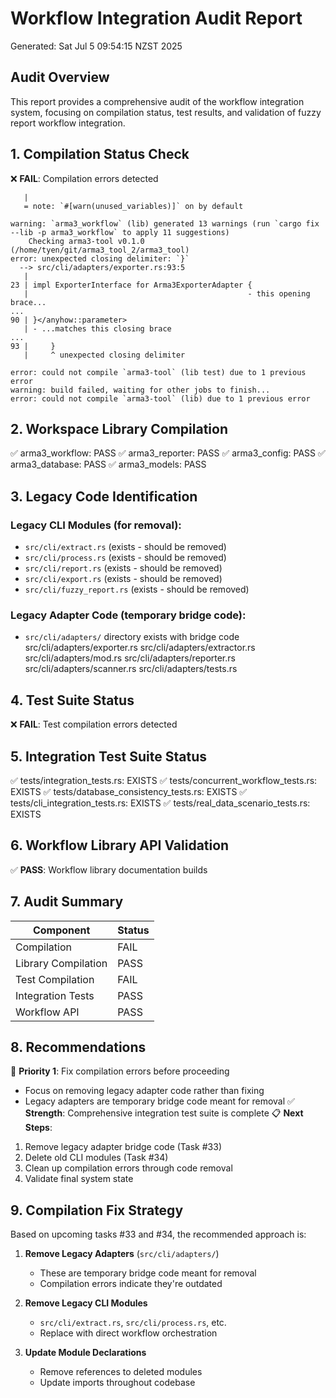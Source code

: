 # Workflow Integration Audit Report
Generated: Sat Jul  5 09:54:15 NZST 2025

## Audit Overview
This report provides a comprehensive audit of the workflow integration system,
focusing on compilation status, test results, and validation of fuzzy report
workflow integration.

## 1. Compilation Status Check

❌ **FAIL**: Compilation errors detected
```
   |
   = note: `#[warn(unused_variables)]` on by default

warning: `arma3_workflow` (lib) generated 13 warnings (run `cargo fix --lib -p arma3_workflow` to apply 11 suggestions)
    Checking arma3-tool v0.1.0 (/home/tyen/git/arma3_tool_2/arma3_tool)
error: unexpected closing delimiter: `}`
  --> src/cli/adapters/exporter.rs:93:5
   |
23 | impl ExporterInterface for Arma3ExporterAdapter {
   |                                                 - this opening brace...
...
90 | }</anyhow::parameter>
   | - ...matches this closing brace
...
93 |     }
   |     ^ unexpected closing delimiter

error: could not compile `arma3-tool` (lib test) due to 1 previous error
warning: build failed, waiting for other jobs to finish...
error: could not compile `arma3-tool` (lib) due to 1 previous error
```
## 2. Workspace Library Compilation

✅ arma3_workflow: PASS
✅ arma3_reporter: PASS
✅ arma3_config: PASS
✅ arma3_database: PASS
✅ arma3_models: PASS
## 3. Legacy Code Identification

### Legacy CLI Modules (for removal):
- `src/cli/extract.rs` (exists - should be removed)
- `src/cli/process.rs` (exists - should be removed)
- `src/cli/report.rs` (exists - should be removed)
- `src/cli/export.rs` (exists - should be removed)
- `src/cli/fuzzy_report.rs` (exists - should be removed)
### Legacy Adapter Code (temporary bridge code):
- `src/cli/adapters/` directory exists with bridge code
src/cli/adapters/exporter.rs
src/cli/adapters/extractor.rs
src/cli/adapters/mod.rs
src/cli/adapters/reporter.rs
src/cli/adapters/scanner.rs
src/cli/adapters/tests.rs
## 4. Test Suite Status

❌ **FAIL**: Test compilation errors detected
## 5. Integration Test Suite Status

✅ tests/integration_tests.rs: EXISTS
✅ tests/concurrent_workflow_tests.rs: EXISTS
✅ tests/database_consistency_tests.rs: EXISTS
✅ tests/cli_integration_tests.rs: EXISTS
✅ tests/real_data_scenario_tests.rs: EXISTS
## 6. Workflow Library API Validation

✅ **PASS**: Workflow library documentation builds
## 7. Audit Summary

| Component | Status |
|-----------|--------|
| Compilation | FAIL |
| Library Compilation | PASS |
| Test Compilation | FAIL |
| Integration Tests | PASS |
| Workflow API | PASS |
## 8. Recommendations

🔧 **Priority 1**: Fix compilation errors before proceeding
   - Focus on removing legacy adapter code rather than fixing
   - Legacy adapters are temporary bridge code meant for removal
✅ **Strength**: Comprehensive integration test suite is complete
📋 **Next Steps**:
1. Remove legacy adapter bridge code (Task #33)
2. Delete old CLI modules (Task #34)
3. Clean up compilation errors through code removal
4. Validate final system state
## 9. Compilation Fix Strategy

Based on upcoming tasks #33 and #34, the recommended approach is:

1. **Remove Legacy Adapters** (`src/cli/adapters/`)
   - These are temporary bridge code meant for removal
   - Compilation errors indicate they're outdated

2. **Remove Legacy CLI Modules**
   - `src/cli/extract.rs`, `src/cli/process.rs`, etc.
   - Replace with direct workflow orchestration

3. **Update Module Declarations**
   - Remove references to deleted modules
   - Update imports throughout codebase
